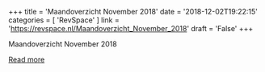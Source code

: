 +++
title = 'Maandoverzicht November 2018'
date = '2018-12-02T19:22:15'
categories = [ 
 'RevSpace' 
] 
link = 'https://revspace.nl/Maandoverzicht_November_2018'
draft = 'False'
+++

<div class="mw-content-ltr mw-parser-output" dir="ltr" lang="en-GB"><p><a class="mw-selflink selflink">Maandoverzicht November 2018</a>
</p></div>

[Read more](https://revspace.nl/Maandoverzicht_November_2018)